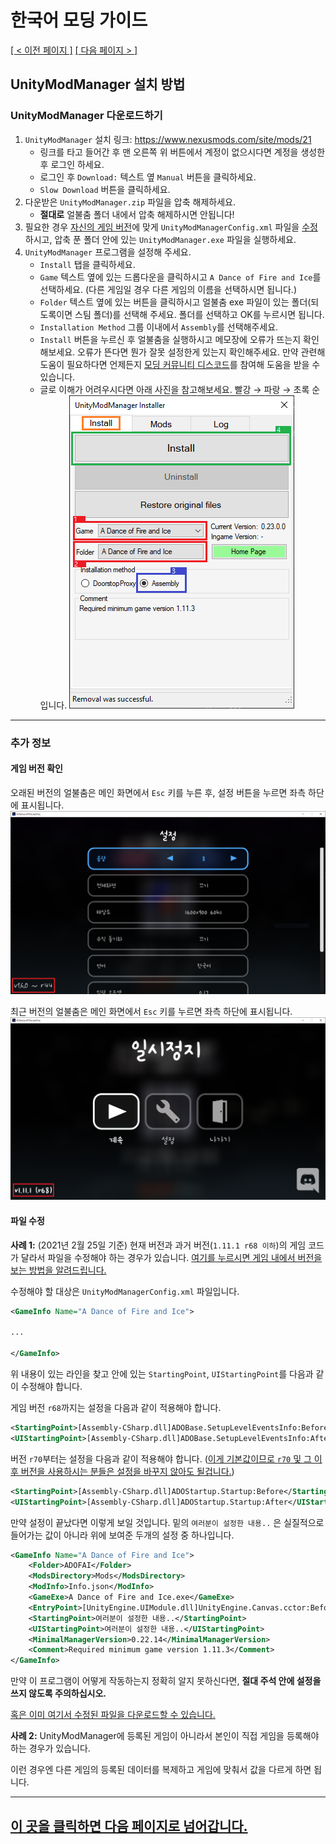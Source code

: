 # 한국어 모딩 가이드
<ins>[[ < 이전 페이지 ]](./main.md)</ins> <ins>[[ 다음 페이지 > ]](./use-2.md)</ins>

## UnityModManager 설치 방법

### UnityModManager 다운로드하기

1. `UnityModManager` 설치 링크: https://www.nexusmods.com/site/mods/21
    * 링크를 타고 들어간 후 맨 오른쪽 위 버튼에서 계정이 없으시다면 계정을 생성한 후 로그인 하세요.
    * 로그인 후 `Download:` 텍스트 옆 `Manual` 버튼을 클릭하세요.
    * `Slow Download` 버튼을 클릭하세요.
2. 다운받은 `UnityModManager.zip` 파일을 압축 해제하세요.
    * **절대로** 얼불춤 폴더 내에서 압축 해제하시면 안됩니다!
3. 필요한 경우 [자신의 게임 버전](#게임-버전-확인)에 맞게 `UnityModManagerConfig.xml` 파일을 [수정](#파일-수정)하시고, 압축 푼 폴더 안에 있는 `UnityModManager.exe` 파일을 실행하세요.
4. `UnityModManager` 프로그램을 설정해 주세요.
    * `Install` 탭을 클릭하세요.
    * `Game` 텍스트 옆에 있는 드롭다운을 클릭하시고 `A Dance of Fire and Ice`를 선택하세요. (다른 게임일 경우 다른 게임의 이름을 선택하시면 됩니다.)
    * `Folder` 텍스트 옆에 있는 버튼을 클릭하시고 얼불춤 exe 파일이 있는 폴더(되도록이면 스팀 폴더)를 선택해 주세요. 폴더를 선택하고 OK를 누르시면 됩니다.
    * `Installation Method` 그룹 이내에서 `Assembly`를 선택해주세요.
    * `Install` 버튼을 누르신 후 얼불춤을 실행하시고 메모장에 오류가 뜨는지 확인해보세요. 오류가 뜬다면 뭔가 잘못 설정한게 있는지 확인해주세요. 만약 관련해 도움이 필요하다면 언제든지 [모딩 커뮤니티 디스코드](https://discord.gg/AGFXhCfyE5)를 참여해 도움을 받을 수 있습니다.
    * 글로 이해가 어려우시다면 아래 사진을 참고해보세요. 빨강 → 파랑 → 초록 순입니다.
    ![](../resources/use-1/image1.png)

---

<!-- Additonal Info -->
### 추가 정보
#### 게임 버전 확인

오래된 버전의 얼불춤은 메인 화면에서 `Esc` 키를 누른 후, 설정 버튼을 누르면 좌측 하단에 표시됩니다.
![](../resources/use-1/image2.png)

최근 버전의 얼불춤은 메인 화면에서 `Esc` 키를 누르면 좌측 하단에 표시됩니다.
![](../resources/use-1/image3.png)

#### 파일 수정

**사례 1:**
(2021년 2월 25일 기준) 현재 버전과 과거 버전(`1.11.1 r68 이하`)의 게임 코드가 달라서 파일을 수정해야 하는 경우가 있습니다. [여기를 누르시면 게임 내에서 버전을 보는 방법을 알려드립니다.](#게임-버전-확인)

수정해야 할 대상은 `UnityModManagerConfig.xml` 파일입니다.
```xml
<GameInfo Name="A Dance of Fire and Ice">

...

</GameInfo>
```

위 내용이 있는 라인을 찾고 안에 있는 `StartingPoint`, `UIStartingPoint`를 다음과 같이 수정해야 합니다.

게임 버전 `r68`까지는 설정을 다음과 같이 적용해야 합니다.

```xml
<StartingPoint>[Assembly-CSharp.dll]ADOBase.SetupLevelEventsInfo:Before</StartingPoint>
<UIStartingPoint>[Assembly-CSharp.dll]ADOBase.SetupLevelEventsInfo:After</UIStartingPoint>
```

버전 `r70`부터는 설정을 다음과 같이 적용해야 합니다. (<ins>이게 기본값이므로 `r70` 및 그 이후 버전을 사용하시는 분들은 설정을 바꾸지 않아도 될겁니다.</ins>)

```xml
<StartingPoint>[Assembly-CSharp.dll]ADOStartup.Startup:Before</StartingPoint>
<UIStartingPoint>[Assembly-CSharp.dll]ADOStartup.Startup:After</UIStartingPoint>
```

만약 설정이 끝났다면 이렇게 보일 것입니다. 밑의 `여러분이 설정한 내용..` 은 실질적으로 들어가는 값이 아니라 위에 보여준 두개의 설정 중 하나입니다.
```xml
<GameInfo Name="A Dance of Fire and Ice">
    <Folder>ADOFAI</Folder>
    <ModsDirectory>Mods</ModsDirectory>
    <ModInfo>Info.json</ModInfo>
    <GameExe>A Dance of Fire and Ice.exe</GameExe>
    <EntryPoint>[UnityEngine.UIModule.dll]UnityEngine.Canvas.cctor:Before</EntryPoint>
    <StartingPoint>여러분이 설정한 내용..</StartingPoint>
    <UIStartingPoint>여러분이 설정한 내용..</UIStartingPoint>
    <MinimalManagerVersion>0.22.14</MinimalManagerVersion>
    <Comment>Required minimum game version 1.11.3</Comment>
</GameInfo> 
```

만약 이 프로그램이 어떻게 작동하는지 정확히 알지 못하신다면, **절대 주석 안에 설정을 쓰지 않도록 주의하십시오.**

[혹은 이미 여기서 수정된 파일을 다운로드할 수 있습니다.](https://drive.google.com/file/d/1BZ6XJwMnb9KsKtLcuQ5JctRs81nw_60V/view?usp=sharing)

**사례 2:**
UnityModManager에 등록된 게임이 아니라서 본인이 직접 게임을 등록해야 하는 경우가 있습니다.

이런 경우엔 다른 게임의 등록된 데이터를 복제하고 게임에 맞춰서 값을 다르게 하면 됩니다.

---

## [이 곳을 클릭하면 다음 페이지로 넘어갑니다.](./use-2.md)